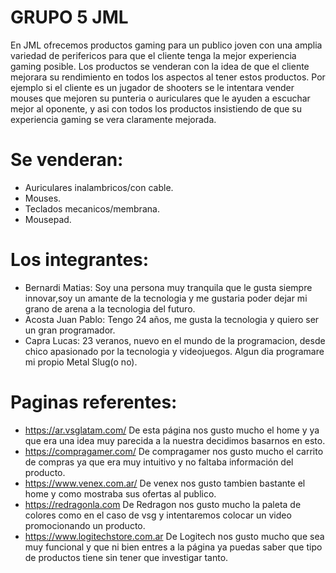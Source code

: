 # GRUPO 5 JML

En JML ofrecemos productos gaming para un publico joven con una amplia variedad de perifericos para que el cliente tenga la mejor experiencia gaming posible.
Los productos se venderan con la idea de que el cliente mejorara su rendimiento en todos los aspectos al tener estos productos. Por ejemplo si el cliente es un jugador de shooters se le intentara vender mouses que mejoren su punteria o auriculares que le ayuden a escuchar mejor al oponente, y asi con todos los productos insistiendo de que su experiencia gaming se vera claramente mejorada. 
# Se venderan: 
+ Auriculares inalambricos/con cable.
+ Mouses. 
+ Teclados mecanicos/membrana.
+ Mousepad.


# Los integrantes:
+ Bernardi Matias: Soy una persona muy tranquila que le gusta siempre innovar,soy un amante de la tecnologia y me gustaria poder dejar mi grano de arena a la tecnologia del futuro.
+ Acosta Juan Pablo: Tengo 24 años, me gusta la tecnologia y quiero ser un gran programador.
+ Capra Lucas: 23 veranos, nuevo en el mundo de la programacion, desde chico apasionado por la tecnologia y videojuegos. Algun dia programare mi propio Metal Slug(o no).

# Paginas referentes:
+ https://ar.vsglatam.com/ De esta página nos gusto mucho el home y ya que era una idea muy parecida a la nuestra decidimos basarnos en esto.
+ https://compragamer.com/ De compragamer nos gusto mucho el carrito de compras ya que era muy intuitivo y no faltaba información del producto.
+ https://www.venex.com.ar/ De venex nos gusto tambien bastante el home y como mostraba sus ofertas al publico.
+ https://redragonla.com De Redragon nos gusto mucho la paleta de colores como en el caso de vsg y intentaremos colocar un video promocionando un producto.
+ https://www.logitechstore.com.ar De Logitech nos gusto mucho que sea muy funcional y que ni bien entres a la página ya puedas saber que tipo de productos tiene sin tener que investigar tanto.
